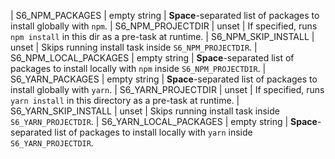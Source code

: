 | S6_NPM_PACKAGES        | empty string | **Space**-separated list of packages to install globally with `npm`.
| S6_NPM_PROJECTDIR      | unset        | If specified, runs `npm install` in this dir as a pre-task at runtime.
| S6_NPM_SKIP_INSTALL    | unset        | Skips running install task inside `S6_NPM_PROJECTDIR`.
| S6_NPM_LOCAL_PACKAGES  | empty string | **Space**-separated list of packages to install locally with `npm` inside `S6_NPM_PROJECTDIR`.
| S6_YARN_PACKAGES       | empty string | **Space**-separated list of packages to install globally with `yarn`.
| S6_YARN_PROJECTDIR     | unset        | If specified, runs `yarn install` in this directory as a pre-task at runtime.
| S6_YARN_SKIP_INSTALL   | unset        | Skips running install task inside `S6_YARN_PROJECTDIR`.
| S6_YARN_LOCAL_PACKAGES | empty string | **Space**-separated list of packages to install locally with `yarn` inside `S6_YARN_PROJECTDIR`.
